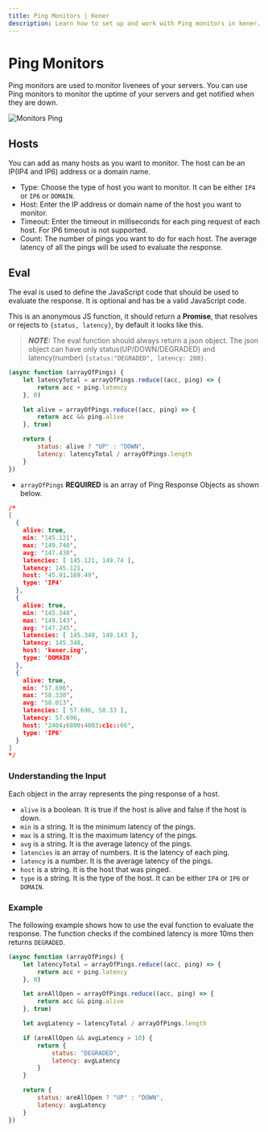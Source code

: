 ```yaml
---
title: Ping Monitors | Kener
description: Learn how to set up and work with Ping monitors in kener.
---
```


# Ping Monitors

Ping monitors are used to monitor livenees of your servers. You can use Ping monitors to monitor the uptime of your servers and get notified when they are down.

<div class="border rounded-md">

![Monitors Ping](/documentation/m_ping.png)

</div>

## Hosts

You can add as many hosts as you want to monitor. The host can be an IP(IP4 and IP6) address or a domain name.

-   Type: Choose the type of host you want to monitor. It can be either `IP4` or `IP6` or `DOMAIN`.
-   Host: Enter the IP address or domain name of the host you want to monitor.
-   Timeout: Enter the timeout in milliseconds for each ping request of each host. For IP6 timeout is not supported.
-   Count: The number of pings you want to do for each host. The average latency of all the pings will be used to evaluate the response.

## Eval

The eval is used to define the JavaScript code that should be used to evaluate the response. It is optional and has be a valid JavaScript code.

This is an anonymous JS function, it should return a **Promise**, that resolves or rejects to `{status, latency}`, by default it looks like this.

> **_NOTE:_** The eval function should always return a json object. The json object can have only status(UP/DOWN/DEGRADED) and latency(number)
> `{status:"DEGRADED", latency: 200}`.

```javascript
(async function (arrayOfPings) {
    let latencyTotal = arrayOfPings.reduce((acc, ping) => {
        return acc + ping.latency
    }, 0)

    let alive = arrayOfPings.reduce((acc, ping) => {
        return acc && ping.alive
    }, true)

    return {
        status: alive ? "UP" : "DOWN",
        latency: latencyTotal / arrayOfPings.length
    }
})
```

-   `arrayOfPings` **REQUIRED** is an array of Ping Response Objects as shown below.

```json
/*
[
  {
    alive: true,
    min: '145.121',
    max: '149.740',
    avg: '147.430',
    latencies: [ 145.121, 149.74 ],
    latency: 145.121,
    host: '45.91.169.49',
    type: 'IP4'
  },
  {
    alive: true,
    min: '145.348',
    max: '149.143',
    avg: '147.245',
    latencies: [ 145.348, 149.143 ],
    latency: 145.348,
    host: 'kener.ing',
    type: 'DOMAIN'
  },
  {
    alive: true,
    min: '57.696',
    max: '58.330',
    avg: '58.013',
    latencies: [ 57.696, 58.33 ],
    latency: 57.696,
    host: '2404:6800:4003:c1c::66',
    type: 'IP6'
  }
]
*/
```

### Understanding the Input

Each object in the array represents the ping response of a host.

-   `alive` is a boolean. It is true if the host is alive and false if the host is down.
-   `min` is a string. It is the minimum latency of the pings.
-   `max` is a string. It is the maximum latency of the pings.
-   `avg` is a string. It is the average latency of the pings.
-   `latencies` is an array of numbers. It is the latency of each ping.
-   `latency` is a number. It is the average latency of the pings.
-   `host` is a string. It is the host that was pinged.
-   `type` is a string. It is the type of the host. It can be either `IP4` or `IP6` or `DOMAIN`.

### Example

The following example shows how to use the eval function to evaluate the response. The function checks if the combined latency is more 10ms then returns `DEGRADED`.

```javascript
(async function (arrayOfPings) {
    let latencyTotal = arrayOfPings.reduce((acc, ping) => {
        return acc + ping.latency
    }, 0)

    let areAllOpen = arrayOfPings.reduce((acc, ping) => {
        return acc && ping.alive
    }, true)

    let avgLatency = latencyTotal / arrayOfPings.length

    if (areAllOpen && avgLatency > 10) {
        return {
            status: "DEGRADED",
            latency: avgLatency
        }
    }

    return {
        status: areAllOpen ? "UP" : "DOWN",
        latency: avgLatency
    }
})
```
